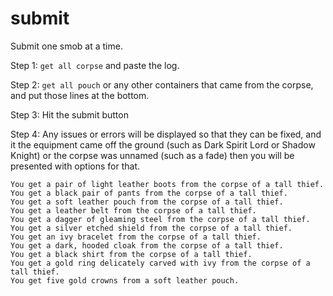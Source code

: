 submit
=====

Submit one smob at a time.

Step 1: `get all corpse` and paste the log.

Step 2: `get all pouch` or any other containers that came from the corpse, and put those lines at the bottom.

Step 3: Hit the submit button

Step 4: Any issues or errors will be displayed so that they can be fixed, and it the equipment came off the ground
(such as Dark Spirit Lord or Shadow Knight) or the corpse was unnamed (such as a fade) then you will be presented
with options for that.

```
You get a pair of light leather boots from the corpse of a tall thief.
You get a black pair of pants from the corpse of a tall thief.
You get a soft leather pouch from the corpse of a tall thief.
You get a leather belt from the corpse of a tall thief.
You get a dagger of gleaming steel from the corpse of a tall thief.
You get a silver etched shield from the corpse of a tall thief.
You get an ivy bracelet from the corpse of a tall thief.
You get a dark, hooded cloak from the corpse of a tall thief.
You get a black shirt from the corpse of a tall thief.
You get a gold ring delicately carved with ivy from the corpse of a tall thief.
You get five gold crowns from a soft leather pouch.
```
